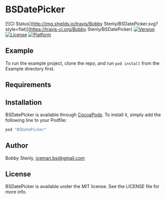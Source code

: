 # BSDatePicker

[![CI Status](http://img.shields.io/travis/Bobby Stenly/BSDatePicker.svg?style=flat)](https://travis-ci.org/Bobby Stenly/BSDatePicker)
[![Version](https://img.shields.io/cocoapods/v/BSDatePicker.svg?style=flat)](http://cocoapods.org/pods/BSDatePicker)
[![License](https://img.shields.io/cocoapods/l/BSDatePicker.svg?style=flat)](http://cocoapods.org/pods/BSDatePicker)
[![Platform](https://img.shields.io/cocoapods/p/BSDatePicker.svg?style=flat)](http://cocoapods.org/pods/BSDatePicker)

## Example

To run the example project, clone the repo, and run `pod install` from the Example directory first.

## Requirements

## Installation

BSDatePicker is available through [CocoaPods](http://cocoapods.org). To install
it, simply add the following line to your Podfile:

```ruby
pod "BSDatePicker"
```

## Author

Bobby Stenly, iceman.bsi@gmail.com

## License

BSDatePicker is available under the MIT license. See the LICENSE file for more info.
